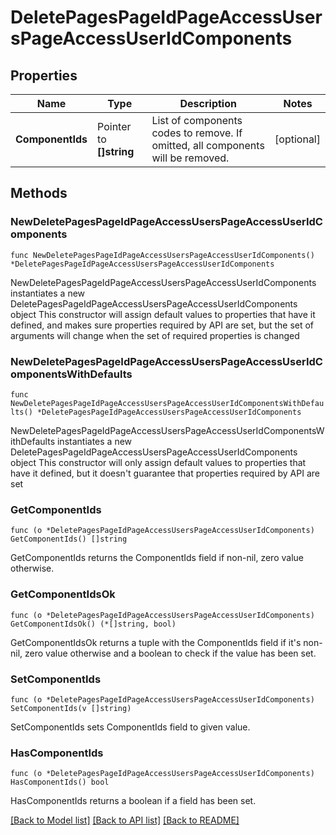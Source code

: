 # DeletePagesPageIdPageAccessUsersPageAccessUserIdComponents

## Properties

Name | Type | Description | Notes
------------ | ------------- | ------------- | -------------
**ComponentIds** | Pointer to **[]string** | List of components codes to remove.  If omitted, all components will be removed. | [optional] 

## Methods

### NewDeletePagesPageIdPageAccessUsersPageAccessUserIdComponents

`func NewDeletePagesPageIdPageAccessUsersPageAccessUserIdComponents() *DeletePagesPageIdPageAccessUsersPageAccessUserIdComponents`

NewDeletePagesPageIdPageAccessUsersPageAccessUserIdComponents instantiates a new DeletePagesPageIdPageAccessUsersPageAccessUserIdComponents object
This constructor will assign default values to properties that have it defined,
and makes sure properties required by API are set, but the set of arguments
will change when the set of required properties is changed

### NewDeletePagesPageIdPageAccessUsersPageAccessUserIdComponentsWithDefaults

`func NewDeletePagesPageIdPageAccessUsersPageAccessUserIdComponentsWithDefaults() *DeletePagesPageIdPageAccessUsersPageAccessUserIdComponents`

NewDeletePagesPageIdPageAccessUsersPageAccessUserIdComponentsWithDefaults instantiates a new DeletePagesPageIdPageAccessUsersPageAccessUserIdComponents object
This constructor will only assign default values to properties that have it defined,
but it doesn't guarantee that properties required by API are set

### GetComponentIds

`func (o *DeletePagesPageIdPageAccessUsersPageAccessUserIdComponents) GetComponentIds() []string`

GetComponentIds returns the ComponentIds field if non-nil, zero value otherwise.

### GetComponentIdsOk

`func (o *DeletePagesPageIdPageAccessUsersPageAccessUserIdComponents) GetComponentIdsOk() (*[]string, bool)`

GetComponentIdsOk returns a tuple with the ComponentIds field if it's non-nil, zero value otherwise
and a boolean to check if the value has been set.

### SetComponentIds

`func (o *DeletePagesPageIdPageAccessUsersPageAccessUserIdComponents) SetComponentIds(v []string)`

SetComponentIds sets ComponentIds field to given value.

### HasComponentIds

`func (o *DeletePagesPageIdPageAccessUsersPageAccessUserIdComponents) HasComponentIds() bool`

HasComponentIds returns a boolean if a field has been set.


[[Back to Model list]](../README.md#documentation-for-models) [[Back to API list]](../README.md#documentation-for-api-endpoints) [[Back to README]](../README.md)


